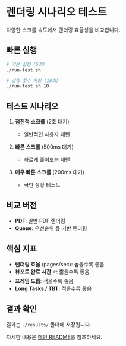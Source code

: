 # 렌더링 시나리오 테스트

다양한 스크롤 속도에서 렌더링 효율성을 비교합니다.

## 빠른 실행

```bash
# 기본 실행 (5회)
./run-test.sh

# 실행 횟수 지정 (10회)
./run-test.sh 10
```

## 테스트 시나리오

1. **점진적 스크롤** (2초 대기)
   - 일반적인 사용자 패턴
   
2. **빠른 스크롤** (500ms 대기)
   - 빠르게 훑어보는 패턴
   
3. **매우 빠른 스크롤** (200ms 대기)
   - 극한 상황 테스트

## 비교 버전

- **PDF**: 일반 PDF 렌더링
- **Queue**: 우선순위 큐 기반 렌더링

## 핵심 지표

- **렌더링 효율** (pages/sec): 높을수록 좋음
- **뷰포트 완료 시간** ⭐: 짧을수록 좋음
- **프레임 드롭**: 적을수록 좋음
- **Long Tasks / TBT**: 적을수록 좋음

## 결과 확인

결과는 `./results/` 폴더에 저장됩니다.

자세한 내용은 [메인 README](../README.md)를 참조하세요.

